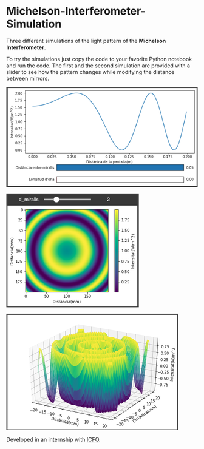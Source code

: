 # Michelson-Interferometer-Simulation
Three different simulations of the light pattern of the **Michelson Interferometer**.

To try the simulations just copy the code to your favorite Python notebook and run the code.
The first and the second simulation are provided with a slider to see how the pattern changes while modifying the distance between mirrors.

![1D](https://github.com/Marc-Quel/Michelson-Interferometer-Simulation/blob/53c99a5aa294c12bbd073d600e350fa53f1acacb/img/1D.png)

![2D](https://github.com/Marc-Quel/Michelson-Interferometer-Simulation/blob/53c99a5aa294c12bbd073d600e350fa53f1acacb/img/2D.png)

![3D](https://github.com/Marc-Quel/Michelson-Interferometer-Simulation/blob/53c99a5aa294c12bbd073d600e350fa53f1acacb/img/3D.png)

Developed in an internship with [ICFO](https://icfo.eu).

